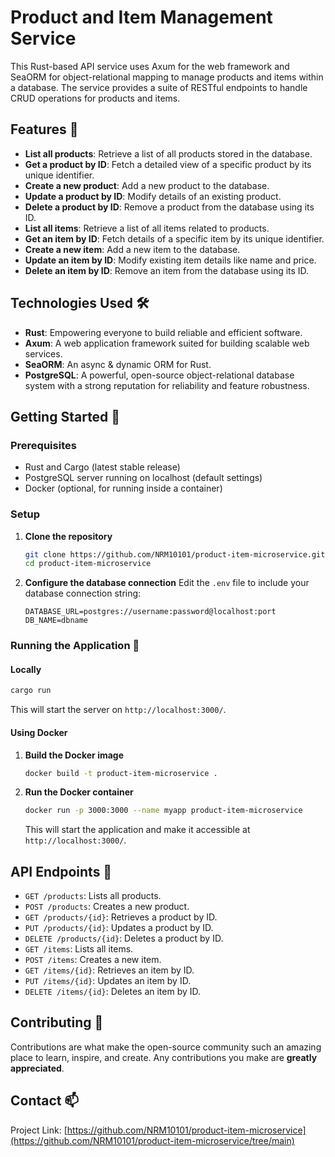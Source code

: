 # Product and Item Management Service

This Rust-based API service uses Axum for the web framework and SeaORM for object-relational mapping to manage products and items within a database. The service provides a suite of RESTful endpoints to handle CRUD operations for products and items.

## Features 🚀

- **List all products**: Retrieve a list of all products stored in the database.
- **Get a product by ID**: Fetch a detailed view of a specific product by its unique identifier.
- **Create a new product**: Add a new product to the database.
- **Update a product by ID**: Modify details of an existing product.
- **Delete a product by ID**: Remove a product from the database using its ID.
- **List all items**: Retrieve a list of all items related to products.
- **Get an item by ID**: Fetch details of a specific item by its unique identifier.
- **Create a new item**: Add a new item to the database.
- **Update an item by ID**: Modify existing item details like name and price.
- **Delete an item by ID**: Remove an item from the database using its ID.

## Technologies Used 🛠️

- **Rust**: Empowering everyone to build reliable and efficient software.
- **Axum**: A web application framework suited for building scalable web services.
- **SeaORM**: An async & dynamic ORM for Rust.
- **PostgreSQL**: A powerful, open-source object-relational database system with a strong reputation for reliability and feature robustness.

## Getting Started 🏁

### Prerequisites

- Rust and Cargo (latest stable release)
- PostgreSQL server running on localhost (default settings)
- Docker (optional, for running inside a container)

### Setup

1. **Clone the repository**
    ```bash
    git clone https://github.com/NRM10101/product-item-microservice.git
    cd product-item-microservice
    ```

2. **Configure the database connection**
    Edit the `.env` file to include your database connection string:
    ```
    DATABASE_URL=postgres://username:password@localhost:port
    DB_NAME=dbname
    ```

### Running the Application 🚀

#### Locally

```bash
cargo run
```
This will start the server on `http://localhost:3000/`.

#### Using Docker

1. **Build the Docker image**
    ```bash
    docker build -t product-item-microservice .
    ```

2. **Run the Docker container**
    ```bash
    docker run -p 3000:3000 --name myapp product-item-microservice
    ```
    This will start the application and make it accessible at `http://localhost:3000/`.

## API Endpoints 📡

- `GET /products`: Lists all products.
- `POST /products`: Creates a new product.
- `GET /products/{id}`: Retrieves a product by ID.
- `PUT /products/{id}`: Updates a product by ID.
- `DELETE /products/{id}`: Deletes a product by ID.
- `GET /items`: Lists all items.
- `POST /items`: Creates a new item.
- `GET /items/{id}`: Retrieves an item by ID.
- `PUT /items/{id}`: Updates an item by ID.
- `DELETE /items/{id}`: Deletes an item by ID.

## Contributing 🤝

Contributions are what make the open-source community such an amazing place to learn, inspire, and create. Any contributions you make are **greatly appreciated**.

## Contact 📫

Project Link: [https://github.com/NRM10101/product-item-microservice](https://github.com/NRM10101/product-item-microservice/tree/main)

